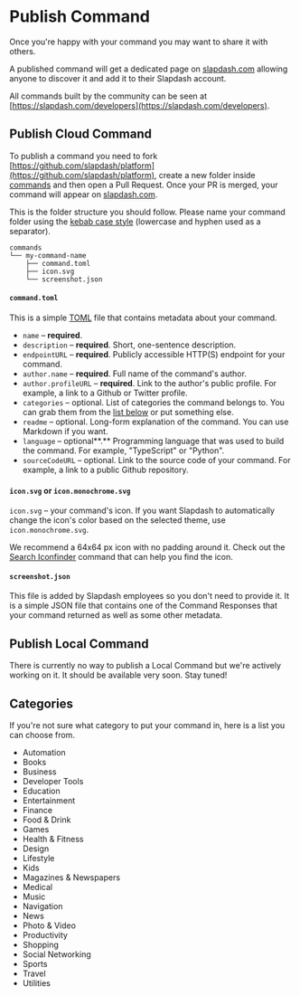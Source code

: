 # Publish Command

Once you're happy with your command you may want to share it with others. 

A published command will get a dedicated page on [slapdash.com](https://slapdash.com/) allowing anyone to discover it and add it to their Slapdash account.

All commands built by the community can be seen at [https://slapdash.com/developers](https://slapdash.com/developers). 

## Publish Cloud Command

To publish a command you need to fork [https://github.com/slapdash/platform](https://github.com/slapdash/platform),  create a new folder inside [commands](https://github.com/slapdash/platform/tree/main/commands) and then open a Pull Request. Once your PR is merged, your command will appear on [slapdash.com](https://slapdash.com/).

This is the folder structure you should follow. Please name your command folder using the [kebab case style](https://en.wikipedia.org/wiki/Letter_case#Special_case_styles) \(lowercase and hyphen used as a separator\).

```text
commands
└── my-command-name
    ├── command.toml
    ├── icon.svg
    └── screenshot.json
```

#### `command.toml`

This is a simple [TOML](https://toml.io/) file that contains metadata about your command. 

* `name` – **required**. 
* `description` – **required**. Short, one-sentence description.
* `endpointURL` – **required**. Publicly accessible HTTP\(S\) endpoint for your command.
* `author.name` – **required**. Full name of the command's author. 
* `author.profileURL` – **required**. Link to the author's public profile. For example, a link to a Github or Twitter profile.
* `categories` – optional. List of categories the command belongs to. You can grab them from the [list below](publish-command.md#categories) or put something else. 
* `readme` – optional. Long-form explanation of the command. You can use Markdown if you want.
* `language` – optional**.** Programming language that was used to build the command. For example, "TypeScript" or "Python".
* `sourceCodeURL` – optional. Link to the source code of your command. For example, a link to a public Github repository. 

#### `icon.svg` or `icon.monochrome.svg`

`icon.svg` – your command's icon. If you want Slapdash to automatically change the icon's color based on the selected theme, use `icon.monochrome.svg`. 

We recommend a 64x64 px icon with no padding around it. Check out the [Search Iconfinder](https://slapdash.com/commands/search-iconfinder) command that can help you find the icon. 

#### `screenshot.json`

This file is added by Slapdash employees so you don't need to provide it. It is a simple JSON file that contains one of the Command Responses that your command returned as well as some other metadata.

## Publish Local Command

There is currently no way to publish a Local Command but we're actively working on it. It should be available very soon. Stay tuned!

## Categories

If you're not sure what category to put your command in, here is a list you can choose from. 

* Automation
* Books
* Business
* Developer Tools
* Education
* Entertainment
* Finance
* Food & Drink
* Games
* Health & Fitness
* Design
* Lifestyle
* Kids
* Magazines & Newspapers
* Medical
* Music
* Navigation
* News
* Photo & Video
* Productivity
* Shopping
* Social Networking
* Sports
* Travel
* Utilities

